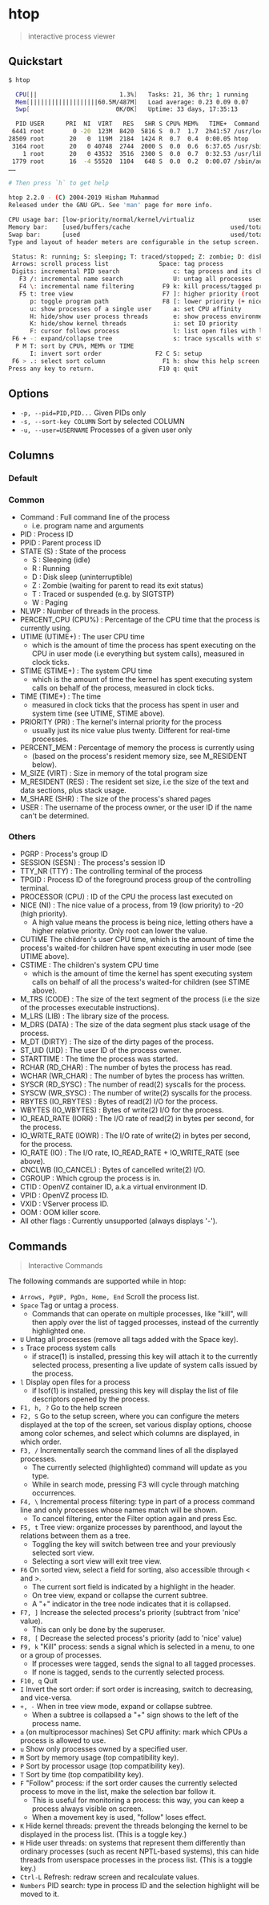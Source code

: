 # htop

> interactive process viewer

## Quickstart

```bash
$ htop

  CPU[||                       1.3%]   Tasks: 21, 36 thr; 1 running
  Mem[|||||||||||||||||||60.5M/487M]   Load average: 0.23 0.09 0.07
  Swp[                        0K/0K]   Uptime: 33 days, 17:35:13

  PID USER      PRI  NI  VIRT   RES   SHR S CPU% MEM%   TIME+  Command
 6441 root        0 -20  123M  8420  5816 S  0.7  1.7  2h41:57 /usr/local/aegi…
28509 root       20   0  119M  2184  1424 R  0.7  0.4  0:00.05 htop
 3164 root       20   0 40748  2744  2000 S  0.0  0.6  6:37.65 /usr/sbin/aliyu…
    1 root       20   0 43532  3516  2300 S  0.0  0.7  0:32.53 /usr/lib/system…
 1779 root       16  -4 55520  1104   648 S  0.0  0.2  0:00.07 /sbin/auditd
……

# Then press `h` to get help

htop 2.2.0 - (C) 2004-2019 Hisham Muhammad
Released under the GNU GPL. See 'man' page for more info.

CPU usage bar: [low-priority/normal/kernel/virtualiz               used%]
Memory bar:    [used/buffers/cache                            used/total]
Swap bar:      [used                                          used/total]
Type and layout of header meters are configurable in the setup screen.

 Status: R: running; S: sleeping; T: traced/stopped; Z: zombie; D: disk sleep
 Arrows: scroll process list              Space: tag process
 Digits: incremental PID search               c: tag process and its children
   F3 /: incremental name search              U: untag all processes
   F4 \: incremental name filtering        F9 k: kill process/tagged processes
   F5 t: tree view                         F7 ]: higher priority (root only)
      p: toggle program path               F8 [: lower priority (+ nice)
      u: show processes of a single user      a: set CPU affinity
      H: hide/show user process threads       e: show process environment
      K: hide/show kernel threads             i: set IO priority
      F: cursor follows process               l: list open files with lsof
 F6 + -: expand/collapse tree                 s: trace syscalls with strace
  P M T: sort by CPU%, MEM% or TIME
      I: invert sort order               F2 C S: setup
 F6 > .: select sort column                F1 h: show this help screen
Press any key to return.                  F10 q: quit
```

## Options

- `-p, --pid=PID,PID...` Given PIDs only
- `-s, --sort-key COLUMN` Sort by selected COLUMN
- `-u, --user=USERNAME` Processes of a given user only

## Columns

### Default

### Common

- Command : Full command line of the process
    - i.e. program name and arguments
- PID : Process ID
- PPID : Parent process ID
- STATE (S) : State of the process
    - S : Sleeping (idle)
    - R : Running
    - D : Disk sleep (uninterruptible)
    - Z : Zombie (waiting for parent to read its exit status)
    - T : Traced or suspended (e.g. by SIGTSTP)
    - W : Paging
- NLWP : Number of threads in the process.
- PERCENT_CPU (CPU%) : Percentage of the CPU time that the process is currently using.
- UTIME (UTIME+) : The user CPU time
    - which is the amount of time the process has spent executing on the CPU in user mode (i.e everything but system calls), measured in clock ticks.
- STIME (STIME+) : The system CPU time
    - which is the amount of time the kernel has spent executing system calls on behalf of the process, measured in clock ticks.
- TIME (TIME+) : The time
    - measured in clock ticks that the process has spent in user and system time (see UTIME, STIME above).
- PRIORITY (PRI) : The kernel's internal priority for the process
    - usually just its nice value plus twenty. Different for real-time processes.
- PERCENT_MEM : Percentage of memory the process is currently using
    - (based on the process's resident memory size, see  M_RESIDENT below).
- M_SIZE (VIRT) : Size in memory of the total program size
- M_RESIDENT (RES) : The resident set size, i.e the size of the text and data sections, plus stack usage.
- M_SHARE (SHR) : The size of the process's shared pages
- USER : The username of the process owner, or the user ID if the name can't be determined.

### Others

- PGRP : Process's group ID
- SESSION (SESN) : The process's session ID
- TTY_NR (TTY) : The controlling terminal of the process
- TPGID : Process ID of the foreground process group of the controlling terminal.
- PROCESSOR (CPU) : ID of the CPU the process last executed on
- NICE (NI) : The nice value of a process, from 19 (low priority) to -20 (high priority).
    - A high value means the process is being nice, letting others have a higher relative priority. Only root can lower the value.
- CUTIME
    The  children's user CPU time, which is the amount of time the process's waited-for children have spent executing
    in user mode (see UTIME above).
- CSTIME : The children's system CPU time
    - which is the amount of time the kernel has spent executing system calls on  behalf of all the process's waited-for children (see STIME above).
- M_TRS (CODE) : The size of the text segment of the process (i.e the size of the processes executable instructions).
- M_LRS (LIB) : The library size of the process.
- M_DRS (DATA) : The size of the data segment plus stack usage of the process.
- M_DT (DIRTY) : The size of the dirty pages of the process.
- ST_UID (UID) : The user ID of the process owner.
- STARTTIME : The time the process was started.
- RCHAR (RD_CHAR) : The number of bytes the process has read.
- WCHAR (WR_CHAR) : The number of bytes the process has written.
- SYSCR (RD_SYSC) : The number of read(2) syscalls for the process.
- SYSCW (WR_SYSC) : The number of write(2) syscalls for the process.
- RBYTES (IO_RBYTES) : Bytes of read(2) I/O for the process.
- WBYTES (IO_WBYTES) : Bytes of write(2) I/O for the process.
- IO_READ_RATE (IORR) : The I/O rate of read(2) in bytes per second, for the process.
- IO_WRITE_RATE (IOWR) : The I/O rate of write(2) in bytes per second, for the process.
- IO_RATE (IO) : The I/O rate, IO_READ_RATE + IO_WRITE_RATE (see above).
- CNCLWB (IO_CANCEL) : Bytes of cancelled write(2) I/O.
- CGROUP : Which cgroup the process is in.
- CTID : OpenVZ container ID, a.k.a virtual environment ID.
- VPID : OpenVZ process ID.
- VXID : VServer process ID.
- OOM : OOM killer score.
- All other flags : Currently unsupported (always displays '-').

## Commands

> Interactive Commands

The following commands are supported while in htop:

- `Arrows, PgUP, PgDn, Home, End` Scroll the process list.
- `Space` Tag or untag a process.
    - Commands that can operate on multiple processes, like "kill", will then apply over the list of tagged processes, instead of the currently highlighted one.
- `U` Untag all processes (remove all tags added with the Space key).
- `s` Trace process system calls
    - if strace(1) is installed, pressing this key will attach it to the currently selected process, presenting a live update of system calls issued by the process.
- `l` Display open files for a process
    - if lsof(1) is installed, pressing this key will display the list of file descriptors opened by the process.
- `F1, h, ?` Go to the help screen
- `F2, S` Go to the setup screen, where you can configure the meters displayed at the top of the screen, set various display options, choose among color schemes, and select which columns are displayed, in which order.
- `F3, /` Incrementally search the command lines of all the displayed processes.
    - The currently selected (highlighted) command will update as you type.
    - While in search mode, pressing F3 will cycle through matching occurrences.
- `F4, \` Incremental process filtering: type in part of a process command line and only processes whose names match will be shown.
    - To cancel filtering, enter the Filter option again and press Esc.
- `F5, t` Tree view: organize processes by parenthood, and layout the relations between them as a tree.
    - Toggling the key will switch between tree and your previously selected sort view.
    - Selecting a sort view will exit tree view.
- `F6` On sorted view, select a field for sorting, also accessible through < and >.
    - The current sort field is indicated by a highlight in the header.
    - On tree view, expand or collapse the current subtree.
    - A "+" indicator in the tree node indicates that it is collapsed.
- `F7, ]` Increase the selected process's priority (subtract from 'nice' value).
    - This can only be done by the superuser.
- `F8, [` Decrease the selected process's priority (add to 'nice' value)
- `F9, k` "Kill" process: sends a signal which is selected in a menu, to one or a group of processes.
    - If processes were tagged, sends the signal to all tagged processes.
    - If none is tagged, sends to the currently selected process.
- `F10, q` Quit
- `I` Invert the sort order: if sort order is increasing, switch to decreasing, and vice-versa.
- `+, -` When in tree view mode, expand or collapse subtree.
    - When a subtree is collapsed a "+" sign shows to the left of the process name.
- `a` (on multiprocessor machines) Set CPU affinity: mark which CPUs a process is allowed to use.
- `u` Show only processes owned by a specified user.
- `M` Sort by memory usage (top compatibility key).
- `P` Sort by processor usage (top compatibility key).
- `T` Sort by time (top compatibility key).
- `F` "Follow" process: if the sort order causes the currently selected process to move in the list, make the selection bar follow it.
    - This is useful for monitoring a process: this way, you can keep a process always visible on screen.
    - When a movement key is used, "follow" loses effect.
- `K` Hide kernel threads: prevent the threads belonging the kernel to be displayed in the process list. (This is a toggle key.)
- `H` Hide user threads: on systems that represent them differently than ordinary processes (such as recent NPTL-based systems), this can hide threads from userspace processes in the process list. (This is a toggle key.)
- `Ctrl-L` Refresh: redraw screen and recalculate values.
- `Numbers` PID search: type in process ID and the selection highlight will be moved to it.
